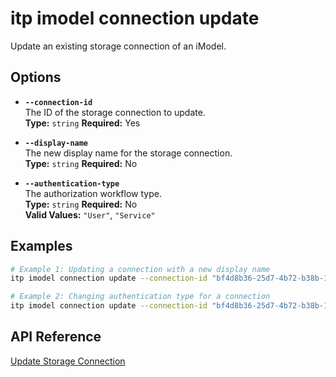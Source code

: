 # itp imodel connection update

Update an existing storage connection of an iModel.

## Options

- **`--connection-id`**  
  The ID of the storage connection to update.  
  **Type:** `string` **Required:** Yes

- **`--display-name`**  
  The new display name for the storage connection.  
  **Type:** `string` **Required:** No

- **`--authentication-type`**  
  The authorization workflow type.  
  **Type:** `string` **Required:** No  
  **Valid Values:** `"User"`, `"Service"`

## Examples

```bash
# Example 1: Updating a connection with a new display name
itp imodel connection update --connection-id "bf4d8b36-25d7-4b72-b38b-12c1f0325f42" --display-name "Updated Project Files"

# Example 2: Changing authentication type for a connection
itp imodel connection update --connection-id "bf4d8b36-25d7-4b72-b38b-12c1f0325f42" --authentication-type "Service"
```

## API Reference

[Update Storage Connection](https://developer.bentley.com/apis/synchronization/operations/update-storage-connection/)
